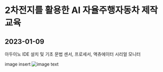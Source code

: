 # 2차전지를 활용한 AI 자율주행자동차 제작 교육

## 2023-01-09
아두이노 IDE 설치 및 기초 문법
센서, 프로세서, 액츄에이터
시리얼 모니터

image insert
![image text](https://upload.wikimedia.org/wikipedia/commons/b/b6/Image_created_with_a_mobile_phone.png)
